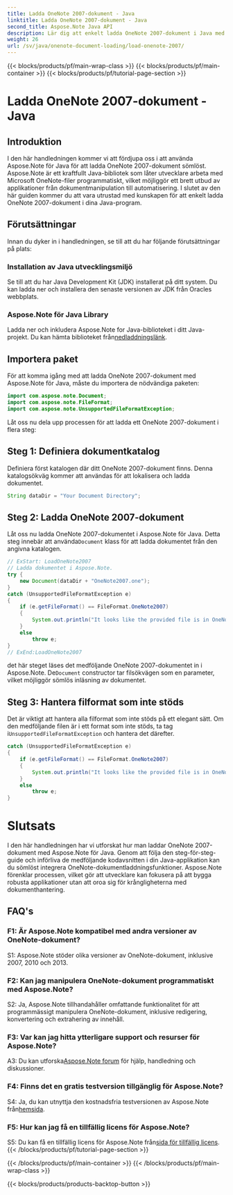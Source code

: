 ```yaml
---
title: Ladda OneNote 2007-dokument - Java
linktitle: Ladda OneNote 2007-dokument - Java
second_title: Aspose.Note Java API
description: Lär dig att enkelt ladda OneNote 2007-dokument i Java med Aspose.Note. Förhöj dina Java-applikationsmöjligheter med Aspose.Notes robusta funktionalitet.
weight: 26
url: /sv/java/onenote-document-loading/load-onenote-2007/
---
```


{{< blocks/products/pf/main-wrap-class >}}
{{< blocks/products/pf/main-container >}}
{{< blocks/products/pf/tutorial-page-section >}}

# Ladda OneNote 2007-dokument - Java

## Introduktion

I den här handledningen kommer vi att fördjupa oss i att använda Aspose.Note för Java för att ladda OneNote 2007-dokument sömlöst. Aspose.Note är ett kraftfullt Java-bibliotek som låter utvecklare arbeta med Microsoft OneNote-filer programmatiskt, vilket möjliggör ett brett utbud av applikationer från dokumentmanipulation till automatisering. I slutet av den här guiden kommer du att vara utrustad med kunskapen för att enkelt ladda OneNote 2007-dokument i dina Java-program.

## Förutsättningar

Innan du dyker in i handledningen, se till att du har följande förutsättningar på plats:

### Installation av Java utvecklingsmiljö

Se till att du har Java Development Kit (JDK) installerat på ditt system. Du kan ladda ner och installera den senaste versionen av JDK från Oracles webbplats.

### Aspose.Note för Java Library

 Ladda ner och inkludera Aspose.Note for Java-biblioteket i ditt Java-projekt. Du kan hämta biblioteket från[nedladdningslänk](https://releases.aspose.com/note/java/).

## Importera paket

För att komma igång med att ladda OneNote 2007-dokument med Aspose.Note för Java, måste du importera de nödvändiga paketen:

```java
import com.aspose.note.Document;
import com.aspose.note.FileFormat;
import com.aspose.note.UnsupportedFileFormatException;
```

Låt oss nu dela upp processen för att ladda ett OneNote 2007-dokument i flera steg:

## Steg 1: Definiera dokumentkatalog

Definiera först katalogen där ditt OneNote 2007-dokument finns. Denna katalogsökväg kommer att användas för att lokalisera och ladda dokumentet.

```java
String dataDir = "Your Document Directory";
```

## Steg 2: Ladda OneNote 2007-dokument

 Låt oss nu ladda OneNote 2007-dokumentet i Aspose.Note för Java. Detta steg innebär att använda`Document` klass för att ladda dokumentet från den angivna katalogen.

```java
// ExStart: LoadOneNote2007
// Ladda dokumentet i Aspose.Note.
try {
    new Document(dataDir + "OneNote2007.one");
}
catch (UnsupportedFileFormatException e)
{
    if (e.getFileFormat() == FileFormat.OneNote2007)
    {
        System.out.println("It looks like the provided file is in OneNote 2007 format that is not supported.");
    }
    else
        throw e;
}
// ExEnd:LoadOneNote2007
```

 det här steget läses det medföljande OneNote 2007-dokumentet in i Aspose.Note. De`Document` constructor tar filsökvägen som en parameter, vilket möjliggör sömlös inläsning av dokumentet.

## Steg 3: Hantera filformat som inte stöds

 Det är viktigt att hantera alla filformat som inte stöds på ett elegant sätt. Om den medföljande filen är i ett format som inte stöds, ta tag i`UnsupportedFileFormatException` och hantera det därefter.

```java
catch (UnsupportedFileFormatException e)
{
    if (e.getFileFormat() == FileFormat.OneNote2007)
    {
        System.out.println("It looks like the provided file is in OneNote 2007 format that is not supported.");
    }
    else
        throw e;
}
```

# Slutsats

I den här handledningen har vi utforskat hur man laddar OneNote 2007-dokument med Aspose.Note för Java. Genom att följa den steg-för-steg-guide och införliva de medföljande kodavsnitten i din Java-applikation kan du sömlöst integrera OneNote-dokumentladdningsfunktioner. Aspose.Note förenklar processen, vilket gör att utvecklare kan fokusera på att bygga robusta applikationer utan att oroa sig för krångligheterna med dokumenthantering.

## FAQ's

### F1: Är Aspose.Note kompatibel med andra versioner av OneNote-dokument?

S1: Aspose.Note stöder olika versioner av OneNote-dokument, inklusive 2007, 2010 och 2013.

### F2: Kan jag manipulera OneNote-dokument programmatiskt med Aspose.Note?

S2: Ja, Aspose.Note tillhandahåller omfattande funktionalitet för att programmässigt manipulera OneNote-dokument, inklusive redigering, konvertering och extrahering av innehåll.

### F3: Var kan jag hitta ytterligare support och resurser för Aspose.Note?

 A3: Du kan utforska[Aspose.Note forum](https://forum.aspose.com/c/note/28) för hjälp, handledning och diskussioner.

### F4: Finns det en gratis testversion tillgänglig för Aspose.Note?

 S4: Ja, du kan utnyttja den kostnadsfria testversionen av Aspose.Note från[hemsida](https://releases.aspose.com/).

### F5: Hur kan jag få en tillfällig licens för Aspose.Note?

 S5: Du kan få en tillfällig licens för Aspose.Note från[sida för tillfällig licens](https://purchase.aspose.com/temporary-license/).
{{< /blocks/products/pf/tutorial-page-section >}}

{{< /blocks/products/pf/main-container >}}
{{< /blocks/products/pf/main-wrap-class >}}

{{< blocks/products/products-backtop-button >}}
